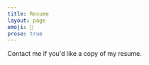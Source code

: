 ```yaml
---
title: Resume
layout: page
emoji: 📍
prose: true
---
```


Contact me if you'd like a copy of my resume.
